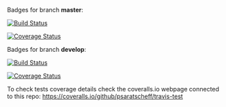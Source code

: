 Badges for branch **master**:

[![Build Status](https://travis-ci.org/psaratscheff/travis-test.svg?branch=master)](https://travis-ci.org/psaratscheff/travis-test)

[![Coverage Status](https://coveralls.io/repos/github/psaratscheff/travis-test/badge.svg?branch=master)](https://coveralls.io/github/psaratscheff/travis-test?branch=master)

Badges for branch **develop**:

[![Build Status](https://travis-ci.org/psaratscheff/travis-test.svg?branch=develop)](https://travis-ci.org/psaratscheff/travis-test)

[![Coverage Status](https://coveralls.io/repos/github/psaratscheff/travis-test/badge.svg?branch=develop)](https://coveralls.io/github/psaratscheff/travis-test?branch=develop)

To check tests coverage details check the coveralls.io webpage connected to this repo: https://coveralls.io/github/psaratscheff/travis-test
